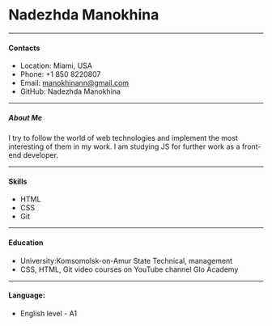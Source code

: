  # Nadezhda Manokhina

 ---
#### Contacts
 
* Location: Miami, USA
* Phone: +1 850 8220807
* Email: manokhinann@gmail.com
* GitHub: Nadezhda Manokhina

---
 ##### About Me
 
I try to follow the world of web technologies and implement the most interesting of them in my work.
I am studying JS for further work as a front-end developer.
 
 ---
 #### Skills
 
* HTML
* CSS
* Git
 
---
 #### Education
 
* University:Komsomolsk-on-Amur State Technical, management
* CSS, HTML, Git video courses on YouTube channel Glo Academy
 
---
#### Language:
 
* English level - A1
 
